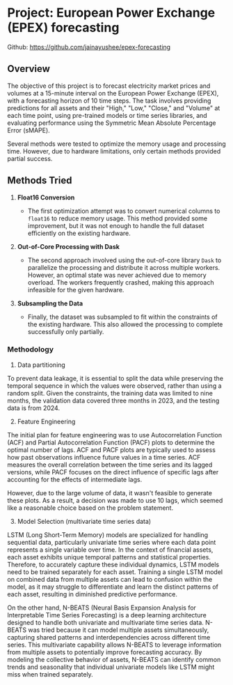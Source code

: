 # Project: European Power Exchange (EPEX) forecasting

Github: https://github.com/jainayushee/epex-forecasting

## Overview

The objective of this project is to forecast electricity market prices and volumes at a 15-minute interval on the European Power Exchange (EPEX), with a forecasting horizon of 10 time steps. The task involves providing predictions for all assets and their "High," "Low," "Close," and "Volume" at each time point, using pre-trained models or time series libraries, and evaluating performance using the Symmetric Mean Absolute Percentage Error (sMAPE).

Several methods were tested to optimize the memory usage and processing time. However, due to hardware limitations, only certain methods provided partial success.

## Methods Tried

1. **Float16 Conversion**
   - The first optimization attempt was to convert numerical columns to `float16` to reduce memory usage. This method provided some improvement, but it was not enough to handle the full dataset efficiently on the existing hardware.

2. **Out-of-Core Processing with Dask**
   - The second approach involved using the out-of-core library `Dask` to parallelize the processing and distribute it across multiple workers. However, an optimal state was never achieved due to memory overload. The workers frequently crashed, making this approach infeasible for the given hardware.

3. **Subsampling the Data**
   - Finally, the dataset was subsampled to fit within the constraints of the existing hardware. This also allowed the processing to complete successfully only partially.

### Methodology

1. Data partitioning

To prevent data leakage, it is essential to split the data while preserving the temporal sequence in which the values were observed, rather than using a random split. Given the constraints, the training data was limited to nine months, the validation data covered three months in 2023, and the testing data is from 2024.

2. Feature Engineering

The initial plan for feature engineering was to use Autocorrelation Function (ACF) and Partial Autocorrelation Function (PACF) plots to determine the optimal number of lags. ACF and PACF plots are typically used to assess how past observations influence future values in a time series. ACF measures the overall correlation between the time series and its lagged versions, while PACF focuses on the direct influence of specific lags after accounting for the effects of intermediate lags. 

However, due to the large volume of data, it wasn't feasible to generate these plots. As a result, a decision was made to use 10 lags, which seemed like a reasonable choice based on the problem statement.

3. Model Selection (multivariate time series data)

LSTM (Long Short-Term Memory) models are specialized for handling sequential data, particularly univariate time series where each data point represents a single variable over time. In the context of financial assets, each asset exhibits unique temporal patterns and statistical properties. Therefore, to accurately capture these individual dynamics, LSTM models need to be trained separately for each asset. Training a single LSTM model on combined data from multiple assets can lead to confusion within the model, as it may struggle to differentiate and learn the distinct patterns of each asset, resulting in diminished predictive performance.

On the other hand, N-BEATS (Neural Basis Expansion Analysis for Interpretable Time Series Forecasting) is a deep learning architecture designed to handle both univariate and multivariate time series data. N-BEATS was tried because it can model multiple assets simultaneously, capturing shared patterns and interdependencies across different time series. This multivariate capability allows N-BEATS to leverage information from multiple assets to potentially improve forecasting accuracy. By modeling the collective behavior of assets, N-BEATS can identify common trends and seasonality that individual univariate models like LSTM might miss when trained separately.